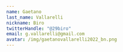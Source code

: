 ```yaml
---
name: Gaetano
last_name: Vallarelli
nickname: Biro
twitterHandle: "@29biro"
email: g.vallarelli@gmail.com
avatar: /img/gaetanovallarelli2022_bn.png
---
```

